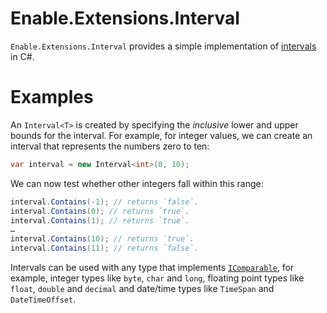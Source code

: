 # Enable.Extensions.Interval

`Enable.Extensions.Interval` provides a simple implementation of
[intervals](https://en.wikipedia.org/wiki/Interval_(mathematics)) in C#.

# Examples

An `Interval<T>` is created by specifying the *inclusive* lower and upper
bounds for the interval. For example, for integer values, we can create an 
interval that represents the numbers zero to ten:

```csharp
var interval = new Interval<int>(0, 10);
```

We can now test whether other integers fall within this range:

```csharp
interval.Contains(-1); // returns `false`.
interval.Contains(0); // returns `true`.
interval.Contains(1); // returns `true`.
…
interval.Contains(10); // returns `true`.
interval.Contains(11); // returns `false`.
```

Intervals can be used with any type that implements
[`IComparable`](https://docs.microsoft.com/dotnet/api/system.icomparable),
for example, integer types like `byte`, `char` and `long`, floating point
types like `float`, `double` and `decimal` and date/time types like `TimeSpan`
and `DateTimeOffset`.
